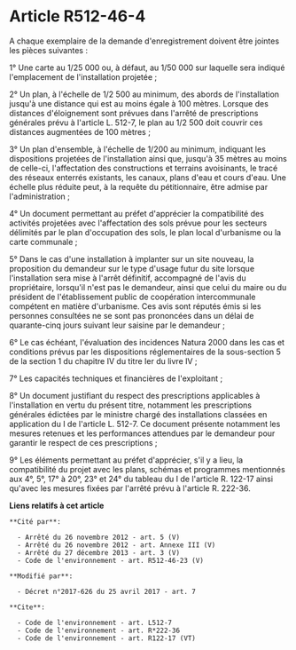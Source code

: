 # Article R512-46-4

A chaque exemplaire de la demande d'enregistrement doivent être jointes les pièces suivantes : 

1° Une carte au 1/25 000 ou, à défaut, au 1/50 000 sur laquelle sera indiqué l'emplacement de l'installation projetée ; 

2° Un plan, à l'échelle de 1/2 500 au minimum, des abords de l'installation jusqu'à une distance qui est au moins égale à 100
mètres. Lorsque des distances d'éloignement sont prévues dans l'arrêté de prescriptions générales prévu à l'article L. 512-7,
le plan au 1/2 500 doit couvrir ces distances augmentées de 100 mètres ; 

3° Un plan d'ensemble, à l'échelle de 1/200 au minimum, indiquant les dispositions projetées de l'installation ainsi que,
jusqu'à 35 mètres au moins de celle-ci, l'affectation des constructions et terrains avoisinants, le tracé des réseaux
enterrés existants, les canaux, plans d'eau et cours d'eau. Une échelle plus réduite peut, à la requête du pétitionnaire,
être admise par l'administration ; 

4° Un document permettant au préfet d'apprécier la compatibilité des activités projetées avec l'affectation des sols prévue
pour les secteurs délimités par le plan d'occupation des sols, le plan local d'urbanisme ou la carte communale ; 

5° Dans le cas d'une installation à implanter sur un site nouveau, la proposition du demandeur sur le type d'usage futur du
site lorsque l'installation sera mise à l'arrêt définitif, accompagné de l'avis du propriétaire, lorsqu'il n'est pas le
demandeur, ainsi que celui du maire ou du président de l'établissement public de coopération intercommunale compétent en
matière d'urbanisme. Ces avis sont réputés émis si les personnes consultées ne se sont pas prononcées dans un délai de
quarante-cinq jours suivant leur saisine par le demandeur ; 

6° Le cas échéant, l'évaluation des incidences Natura 2000 dans les cas et conditions prévus par les dispositions
réglementaires de la sous-section 5 de la section 1 du chapitre IV du titre Ier du livre IV ; 

7° Les capacités techniques et financières de l'exploitant ; 

8° Un document justifiant du respect des prescriptions applicables à l'installation en vertu du présent titre, notamment les
prescriptions générales édictées par le ministre chargé des installations classées en application du I de l'article L. 512-7.
Ce document présente notamment les mesures retenues et les performances attendues par le demandeur pour garantir le respect
de ces prescriptions ; 

9° Les éléments permettant au préfet d'apprécier, s'il y a lieu, la compatibilité du projet avec les plans, schémas et
programmes mentionnés aux 4°, 5°, 17° à 20°, 23° et 24° du tableau du I de l'article R. 122-17 ainsi qu'avec les mesures
fixées par l'arrêté prévu à l'article R. 222-36.

**Liens relatifs à cet article**

	**Cité par**:

	  - Arrêté du 26 novembre 2012 - art. 5 (V)
	  - Arrêté du 26 novembre 2012 - art. Annexe III (V)
	  - Arrêté du 27 décembre 2013 - art. 3 (V)
	  - Code de l'environnement - art. R512-46-23 (V)

	**Modifié par**:

	  - Décret n°2017-626 du 25 avril 2017 - art. 7

	**Cite**:

	  - Code de l'environnement - art. L512-7
	  - Code de l'environnement - art. R*222-36
	  - Code de l'environnement - art. R122-17 (VT)
